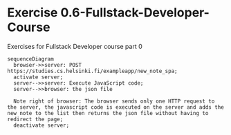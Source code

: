 # Exercise 0.6-Fullstack-Developer-Course
Exercises for Fullstack Developer course part 0
```mermaid
sequenceDiagram  
  browser->>server: POST https://studies.cs.helsinki.fi/exampleapp/new_note_spa;
  activate server;
  server-->>server: Execute JavaScript code;
  server-->>browser: the json file
  
  Note right of browser: The browser sends only one HTTP request to the server, the javascript code is executed on the server and adds the new note to the list then returns the json file without having to redirect the page;
  deactivate server;

